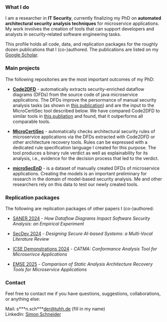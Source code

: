 ### What I do

I am a researcher in **IT Security**, currently finalizing my PhD on **automated architectural security analysis techniques** for microservice applications. 
My work involves the creation of tools that can support developers and analysts in security-related software engineering tasks.

This profile holds all code, data, and replication packages for the roughly dozen publications that I (co-)authored.
The publications are listed on my [Google Scholar](https://scholar.google.com/citations?user=5kAe62IAAAAJ&hl=en).

### Main projects
The following repositories are the most important outcomes of my PhD:

- [**Code2DFD**](https://github.com/tuhh-softsec/code2DFD) - automatically extracts security-enriched dataflow diagrams (DFDs) from the source code of java microservice applications. 
The DFDs improve the persormance of manual security analysis tasks (as shown in [this publication](https://arxiv.org/pdf/2401.04446)) and are the input to the MicroCertiSec tool described below. We have compared Code2DFD to similar tools in [this publiation](https://arxiv.org/abs/2412.08352) and found, that it outperforms all comparable tools.

- [**MicroCertiSec**](https://github.com/tuhh-softsec/microCertiSec) - automatically checks architectural security rules of microservice applications via the DFDs extracted with Code2DFD or other architecture recovery tools. 
Rules can be expressed with a dedicated rule specification language I created for this purpose.
The tool produces a binary rule verdict as well as explainability for its analysis, i.e., evidence for the decision process that led to the verdict.

- [**microSecEnD**](https://tuhh-softsec.github.io/microSecEnD/) - is a dataset of manually created DFDs of microservice applications. 
Creating the models is an important preliminary for research in the domain of model-based security analysis.
Me and other researchers rely on this data to test our newly created tools.


### Replication packages
The following are replication packages of other papers I (co-)authored:

- [SANER 2024](https://github.com/tuhh-softsec/SANER2024_empirical_experiment_DFDs) - *How Dataflow Diagrams Impact Software Security Analysis: an Empirical Experiment*

- [SecDev 2024](https://github.com/SimonAdrian/AI-systems_security_guidelines) - *Designing Secure AI-based Systems: a Multi-Vocal Literature Review*

- [ICSE Demonstrations 2024](https://github.com/tudelft-cda-lab/CATMA) - *CATMA: Conformance Analysis Tool for Microserivce Applications*

- [EMSE 2025](https://github.com/M3SOulu/EMSE2025SAR-Replication) - *Comparison of Static Analysis Architecture Recovery Tools for Microservice Applications*


### Contact
Feel free to contact me if you have questions, suggestions, collaborations, or anything else:

Mail: s\***n.sch\***der@tuhh.de (fill in my name) \
LinkedIn: [Simon Schneider](https://www.linkedin.com/in/simon-s-6765261b8/)

